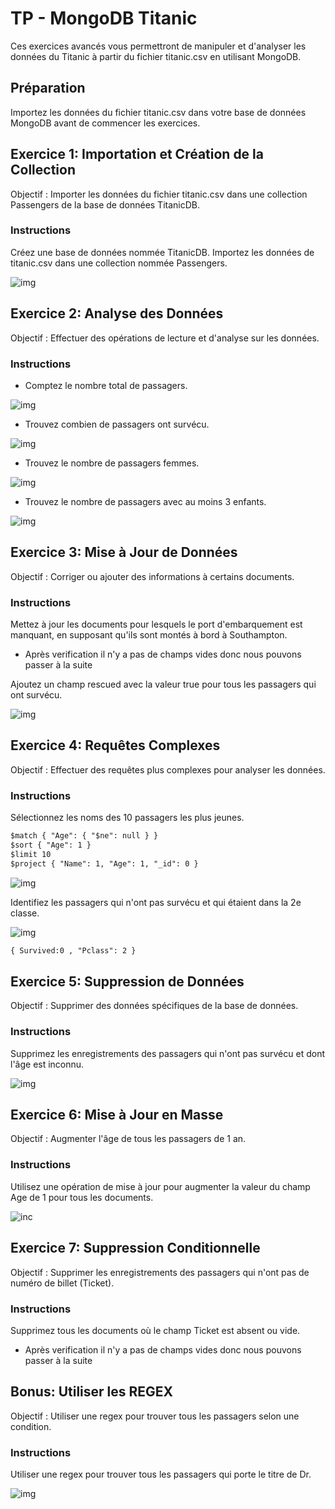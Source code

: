 # TP - MongoDB Titanic

Ces exercices avancés vous permettront de manipuler et d'analyser les données du Titanic à partir du fichier titanic.csv en utilisant MongoDB.

## Préparation
Importez les données du fichier titanic.csv dans votre base de données MongoDB avant de commencer les exercices.

## Exercice 1: Importation et Création de la Collection
Objectif : Importer les données du fichier titanic.csv dans une collection Passengers de la base de données TitanicDB.

### Instructions
Créez une base de données nommée TitanicDB.
Importez les données de titanic.csv dans une collection nommée Passengers.

![img](/TPs/images/Titanic/create.png)

## Exercice 2: Analyse des Données
Objectif : Effectuer des opérations de lecture et d'analyse sur les données.

### Instructions

* Comptez le nombre total de passagers.

![img](/TPs/images/Titanic/Nb_passagers.png)

* Trouvez combien de passagers ont survécu.

![img](/TPs/images/Titanic/survived.png)

* Trouvez le nombre de passagers femmes.

![img](/TPs/images/Titanic/female.png
)
* Trouvez le nombre de passagers avec au moins 3 enfants.

![img](/TPs/images/Titanic/enfants.png)

## Exercice 3: Mise à Jour de Données
Objectif : Corriger ou ajouter des informations à certains documents.

### Instructions

Mettez à jour les documents pour lesquels le port d'embarquement est manquant, en supposant qu'ils sont montés à bord à Southampton.

* Après verification il n'y a pas de champs vides donc nous pouvons passer à la suite

Ajoutez un champ rescued avec la valeur true pour tous les passagers qui ont survécu.

![img](/TPs/images/Titanic/resqued.png)

## Exercice 4: Requêtes Complexes
Objectif : Effectuer des requêtes plus complexes pour analyser les données.

### Instructions

Sélectionnez les noms des 10 passagers les plus jeunes.

```markdown
$match { "Age": { "$ne": null } }
$sort { "Age": 1 }
$limit 10
$project { "Name": 1, "Age": 1, "_id": 0 }
```
![img](/TPs/images/Titanic/jeunes.png)

Identifiez les passagers qui n'ont pas survécu et qui étaient dans la 2e classe.

![img](/TPs/images/Titanic/2nd.png)

```markdown
{ Survived:0 , "Pclass": 2 }
```

## Exercice 5: Suppression de Données
Objectif : Supprimer des données spécifiques de la base de données.

### Instructions

Supprimez les enregistrements des passagers qui n'ont pas survécu et dont l'âge est inconnu.

![img](/TPs/images/Titanic/delete.png)

## Exercice 6: Mise à Jour en Masse
Objectif : Augmenter l'âge de tous les passagers de 1 an.

### Instructions
Utilisez une opération de mise à jour pour augmenter la valeur du champ Age de 1 pour tous les documents.

![inc](/TPs/images/Titanic/age+1.png)

## Exercice 7: Suppression Conditionnelle
Objectif : Supprimer les enregistrements des passagers qui n'ont pas de numéro de billet (Ticket).

### Instructions
Supprimez tous les documents où le champ Ticket est absent ou vide.

* Après verification il n'y a pas de champs vides donc nous pouvons passer à la suite

## Bonus: Utiliser les REGEX
Objectif : Utiliser une regex pour trouver tous les passagers selon une condition.

### Instructions
Utiliser une regex pour trouver tous les passagers qui porte le titre de Dr.

![img](/TPs/images/Titanic/regex.png)